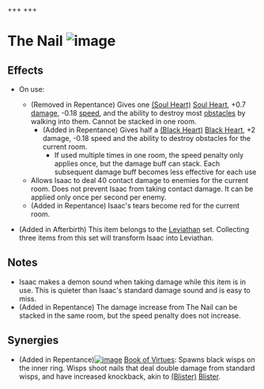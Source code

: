 +++
+++

 # The Nail ![image](/image/The_Nail.png) 

Effects
---------


* On use:
	+ (Removed in Repentance) Gives one [(Soul Heart)](/wiki/Soul_Heart "Soul Heart") [Soul Heart](/wiki/Soul_Heart "Soul Heart"), +0.7 [damage](/wiki/Damage "Damage"), -0.18 [speed](/wiki/Speed "Speed"), and the ability to destroy most [obstacles](/wiki/Obstacle "Obstacle") by walking into them. Cannot be stacked in one room.
		- (Added in Repentance) Gives half a [(Black Heart)](/wiki/Black_Heart "Black Heart") [Black Heart](/wiki/Black_Heart "Black Heart"), +2 damage, -0.18 speed and the ability to destroy obstacles for the current room.
			* If used multiple times in one room, the speed penalty only applies once, but the damage buff can stack. Each subsequent damage buff becomes less effective for each use
	+ Allows Isaac to deal 40 contact damage to enemies for the current room. Does not prevent Isaac from taking contact damage. It can be applied only once per second per enemy.
	+ (Added in Repentance) Isaac's tears become red for the current room.


* (Added in Afterbirth) This item belongs to the [Leviathan](/wiki/Leviathan "Leviathan") set. Collecting three items from this set will transform Isaac into Leviathan.


Notes
-------


* Isaac makes a demon sound when taking damage while this item is in use. This is quieter than Isaac's standard damage sound and is easy to miss.
* (Added in Repentance) The damage increase from The Nail can be stacked in the same room, but the speed penalty does not increase.


Synergies
-----------


* (Added in Repentance)[![image](/image/Book_of_Virtues.png)](/wiki/Book_of_Virtues "Book of Virtues") [Book of Virtues](/wiki/Book_of_Virtues "Book of Virtues"): Spawns black wisps on the inner ring. Wisps shoot nails that deal double damage from standard wisps, and have increased knockback, akin to [(Blister)](/wiki/Blister "Blister") [Blister](/wiki/Blister "Blister").


